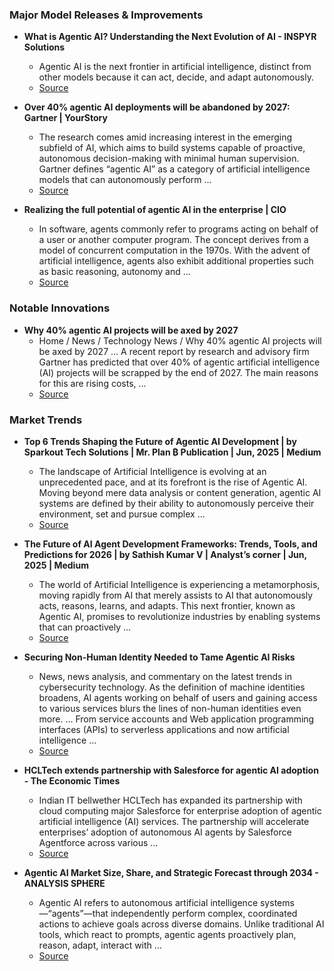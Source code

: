 ### Major Model Releases & Improvements

- **What is Agentic AI? Understanding the Next Evolution of AI - INSPYR Solutions**
  - Agentic AI is the next frontier in artificial intelligence, distinct from other models because it can act, decide, and adapt autonomously.
  - [Source](https://inspyrsolutions.com/what-is-agentic-ai)

- **Over 40% agentic AI deployments will be abandoned by 2027: Gartner | YourStory**
  - The research comes amid increasing interest in the emerging subfield of AI, which aims to build systems capable of proactive, autonomous decision-making with minimal human supervision. Gartner defines “agentic AI” as a category of artificial intelligence models that can autonomously perform ...
  - [Source](https://yourstory.com/ai-story/gartner-agentic-ai-projects-cancelled-2027)

- **Realizing the full potential of agentic AI in the enterprise | CIO**
  - In software, agents commonly refer to programs acting on behalf of a user or another computer program. The concept derives from a model of concurrent computation in the 1970s. With the advent of artificial intelligence, agents also exhibit additional properties such as basic reasoning, autonomy and ...
  - [Source](https://www.cio.com/article/3989217/beyond-automation-realizing-the-full-potential-of-agentic-ai-in-the-enterprise.html)

### Notable Innovations

- **Why 40% agentic AI projects will be axed by 2027**
  - Home / News / Technology News / Why 40% agentic AI projects will be axed by 2027 ... A recent report by research and advisory firm Gartner has predicted that over 40% of agentic artificial intelligence (AI) projects will be scrapped by the end of 2027. The main reasons for this are rising costs, ...
  - [Source](https://newsbytesapp.com/news/science/over-40-of-agentic-ai-projects-will-be-axed-gartner/story)

### Market Trends

- **Top 6 Trends Shaping the Future of Agentic AI Development | by Sparkout Tech Solutions | Mr. Plan ₿ Publication | Jun, 2025 | Medium**
  - The landscape of Artificial Intelligence is evolving at an unprecedented pace, and at its forefront is the rise of Agentic AI. Moving beyond mere data analysis or content generation, agentic AI systems are defined by their ability to autonomously perceive their environment, set and pursue complex ...
  - [Source](https://medium.com/mr-plan-publication/top-6-trends-shaping-the-future-of-agentic-ai-development-441d13af5e3d)

- **The Future of AI Agent Development Frameworks: Trends, Tools, and Predictions for 2026 | by Sathish Kumar V | Analyst’s corner | Jun, 2025 | Medium**
  - The world of Artificial Intelligence is experiencing a metamorphosis, moving rapidly from AI that merely assists to AI that autonomously acts, reasons, learns, and adapts. This next frontier, known as Agentic AI, promises to revolutionize industries by enabling systems that can proactively ...
  - [Source](https://medium.com/analysts-corner/the-future-of-ai-agent-development-frameworks-trends-tools-and-predictions-for-2026-a70b90661acc)

- **Securing Non-Human Identity Needed to Tame Agentic AI Risks**
  - News, news analysis, and commentary on the latest trends in cybersecurity technology. As the definition of machine identities broadens, AI agents working on behalf of users and gaining access to various services blurs the lines of non-human identities even more. ... From service accounts and Web application programming interfaces (APIs) to serverless applications and now artificial intelligence ...
  - [Source](https://www.darkreading.com/cybersecurity-operations/taming-agentic-ai-risks-securing-nhi)

- **HCLTech extends partnership with Salesforce for agentic AI adoption - The Economic Times**
  - Indian IT bellwether HCLTech has expanded its partnership with cloud computing major Salesforce for enterprise adoption of agentic artificial intelligence (AI) services. The partnership will accelerate enterprises’ adoption of autonomous AI agents by Salesforce Agentforce across various ...
  - [Source](https://m.economictimes.com/tech/information-tech/hcltech-extends-partnership-with-salesforce-for-agentic-ai-adoption/articleshow/122094907.cms)

- **Agentic AI Market Size, Share, and Strategic Forecast through 2034 - ANALYSIS SPHERE**
  - Agentic AI refers to autonomous artificial intelligence systems—“agents”—that independently perform complex, coordinated actions to achieve goals across diverse domains. Unlike traditional AI tools, which react to prompts, agentic agents proactively plan, reason, adapt, interact with ...
  - [Source](https://analysissphere.com/agentic-ai-market)